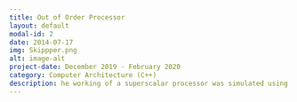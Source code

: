 ```yaml
---
title: Out of Order Processor
layout: default
modal-id: 2
date: 2014-07-17
img: Skippper.png
alt: image-alt
project-date: December 2019 - February 2020
category: Computer Architecture (C++)
description: he working of a superscalar processor was simulated using two similar but different architecture. One, using a Reorder Buffer and another using a Physical Register file and an active list with a free list. The IPC of the simulation was studied when perfect cache and perfect branch prediction were turned off. The github repositories for these projects are linked here: OoO with Reorder Buffer(https://github.com/kashyapravichandran/dynamic-instruction-scheduling), OoO with active list and a physical register file (https://github.com/kashyapravichandran/ECE721-sim)
---
```

